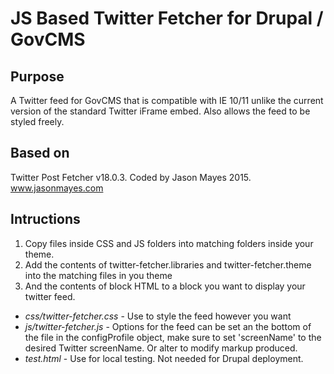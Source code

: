 # JS Based Twitter Fetcher for Drupal / GovCMS

## Purpose
A Twitter feed for GovCMS that is compatible with IE 10/11 unlike the current version of the standard Twitter iFrame embed.
Also allows the feed to be styled freely.

## Based on
Twitter Post Fetcher v18.0.3.
Coded by Jason Mayes 2015.
www.jasonmayes.com

## Intructions
1. Copy files inside CSS and JS folders into matching folders inside your theme.
2. Add the contents of twitter-fetcher.libraries and twitter-fetcher.theme into the matching files in you theme
3. And the contents of block HTML to a block you want to display your twitter feed.

- *css/twitter-fetcher.css* - Use to style the feed however you want
- *js/twitter-fetcher.js* - Options for the feed can be set an the bottom of the file in the configProfile object, make sure to set 'screenName' to the desired Twitter screenName. Or alter to modify markup produced.
- *test.html* - Use for local testing. Not needed for Drupal deployment.
